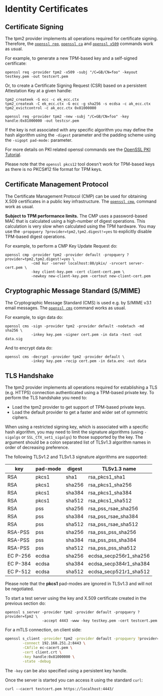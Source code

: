 # Identity Certificates

## Certificate Signing

The tpm2 provider implements all operations required for certificate signing.
Therefore, the
[`openssl req`](https://www.openssl.org/docs/manmaster/man1/openssl-req.html),
[`openssl ca`](https://www.openssl.org/docs/manmaster/man1/openssl-ca.html) and
[`openssl x509`](https://www.openssl.org/docs/manmaster/man1/openssl-x509.html)
commands work as usual.

For example, to generate a new TPM-based key and a self-signed certificate:
```
openssl req -provider tpm2 -x509 -subj "/C=GB/CN=foo" -keyout testkey.pem -out testcert.pem
```

Or, to create a Certificate Signing Request (CSR) based on a persistent
Attestation Key at a given handle:
```
tpm2_createek -G ecc -c ek_ecc.ctx
tpm2_createak -C ek_ecc.ctx -G ecc -g sha256 -s ecdsa -c ak_ecc.ctx
tpm2_evictcontrol -c ak_ecc.ctx 0x81000000

openssl req -provider tpm2 -new -subj "/C=GB/CN=foo" -key handle:0x81000000 -out testcsr.pem
```

If the key is not associated with any specific algorithm you may define the
hash algorithm using the `-digest` parameter and the padding scheme using the
`-sigopt pad-mode:` parameter.

For more details on PKI related openssl commands see the
[OpenSSL PKI Tutorial](https://pki-tutorial.readthedocs.io).

Please note that the `openssl pkcs12` tool doesn't work for TPM-based keys as
there is no PKCS#12 file format for TPM keys.


## Certificate Management Protocol

The Certificate Management Protocol (CMP) can be used for obtaining X.509
certificates in a public key infrastructure. The
[`openssl cmp`](https://www.openssl.org/docs/manmaster/man1/openssl-cmp.html),
command work as usual.

**Subject to TPM performance limits.** The CMP uses a password-based MAC that
is calculated using a high-number of digest operations. This calculation is
very slow when calculated using the TPM hardware. You may use the
`-propquery ?provider=tpm2,tpm2.digest!=yes` to explicitly disable TPM-based
digest operations.

For example, to perform a CMP Key Update Request do:
```
openssl cmp -provider tpm2 -provider default -propquery ?provider=tpm2,tpm2.digest!=yes \
            -cmd kur -server localhost:80/pkix/ -srvcert server-cert.pem \
            -key client-key.pem -cert client-cert.pem \
            -newkey new-client-key.pem -certout new-client-cert.pem
```

## Cryptographic Message Standard (S/MIME)

The Cryptographic Message Standard (CMS) is used e.g. by S/MIME v3.1 email
messages. The
[`openssl cms`](https://www.openssl.org/docs/manmaster/man1/openssl-cms.html)
command works as usual.

For example, to sign data do:
```
openssl cms -sign -provider tpm2 -provider default -nodetach -md sha256 \
            -inkey key.pem -signer cert.pem -in data -text -out data.sig
```

And to encrypt data do:
```
openssl cms -decrypt -provider tpm2 -provider default \
            -inkey key.pem -recip cert.pem -in data.enc -out data
```

## TLS Handshake

The tpm2 provider implements all operations required for establishing a
TLS (e.g. HTTPS) connection authenticated using a TPM-based private key.
To perform the TLS handshake you need to:
 * Load the tpm2 provider to get support of TPM-based private keys.
 * Load the default provider to get a faster and wider set of symmetric ciphers.

When using a restricted signing key, which is associated with a specific hash
algorithm, you may need to limit the signature algorithms (using `-sigalgs`
or `SSL_CTX_set1_sigalgs`) to those supported by the key. The argument should
be a colon separated list of TLSv1.3 algorithm names in order of decreasing
preference.

The following TLSv1.2 and TLSv1.3 signature algorithms are supported:

| key      | pad-mode | digest | TLSv1.3 name           |
| -------- | -------- | ------ | ---------------------- |
| RSA      | pkcs1    | sha1   | rsa_pkcs1_sha1         |
| RSA      | pkcs1    | sha256 | rsa_pkcs1_sha256       |
| RSA      | pkcs1    | sha384 | rsa_pkcs1_sha384       |
| RSA      | pkcs1    | sha512 | rsa_pkcs1_sha512       |
| RSA      | pss      | sha256 | rsa_pss_rsae_sha256    |
| RSA      | pss      | sha384 | rsa_pss_rsae_sha384    |
| RSA      | pss      | sha512 | rsa_pss_rsae_sha512    |
| RSA-PSS  | pss      | sha256 | rsa_pss_pss_sha256     |
| RSA-PSS  | pss      | sha384 | rsa_pss_pss_sha384     |
| RSA-PSS  | pss      | sha512 | rsa_pss_pss_sha512     |
| EC P-256 | ecdsa    | sha256 | ecdsa_secp256r1_sha256 |
| EC P-384 | ecdsa    | sha384 | ecdsa_secp384r1_sha384 |
| EC P-512 | ecdsa    | sha512 | ecdsa_secp521r1_sha512 |

Please note that the **pkcs1** pad-modes are ignored in TLSv1.3 and will not be
negotiated.

To start a test server using the key and X.509 certificate created in the
previous section do:
```
openssl s_server -provider tpm2 -provider default -propquery ?provider=tpm2 \
                 -accept 4443 -www -key testkey.pem -cert testcert.pem
```

For a mTLS connection, on client side:
```bash
openssl s_client -provider tpm2 -provider default -propquery ?provider=tpm2 \
        -connect 192.168.251.2:8443 \
        -CAfile ec-cacert.pem \
        -cert client.crt \
        -key handle:0x81000000 \
        -state -debug
```

The `-key` can be also specified using a persistent key handle.

Once the server is started you can access it using the standard `curl`:
```
curl --cacert testcert.pem https://localhost:4443/
```
